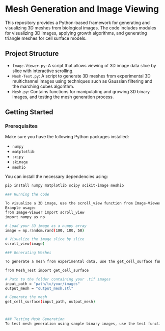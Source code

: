 # Mesh Generation and Image Viewing

This repository provides a Python-based framework for generating and visualizing 3D meshes from biological images. The code includes modules for visualizing 3D images, applying growth algorithms, and generating triangle meshes for cell surface models.

## Project Structure

- `Image-Viewer.py`: A script that allows viewing of 3D image data slice by slice with interactive scrolling.
- `Mesh-Test.py`: A script to generate 3D meshes from experimental 3D multichannel images using techniques such as Gaussian filtering and the marching cubes algorithm.
- `Mesh.py`: Contains functions for manipulating and growing 3D binary images, and testing the mesh generation process.

## Getting Started

### Prerequisites

Make sure you have the following Python packages installed:

- `numpy`
- `matplotlib`
- `scipy`
- `skimage`
- `meshio`

You can install the necessary dependencies using:

```bash
pip install numpy matplotlib scipy scikit-image meshio

### Running the code

To visualize a 3D image, use the scroll_view function from Image-Viewer.py. You can load a 3D image (in numpy array format) and interactively scroll through the image slices.
Example usage:
from Image-Viewer import scroll_view
import numpy as np

# Load your 3D image as a numpy array
image = np.random.rand(100, 100, 50)

# Visualize the image slice by slice
scroll_view(image)

### Generating Meshes

To generate a mesh from experimental data, use the get_cell_surface function in Mesh-Test.py. This function takes a 3D image and applies the marching cubes algorithm to create a 3D mesh.

from Mesh_Test import get_cell_surface

# Path to the folder containing your .tif images
input_path = "path/to/your/images"
output_mesh = "output_mesh.stl"

# Generate the mesh
get_cell_surface(input_path, output_mesh)



### Testing Mesh Generation
To test mesh generation using sample binary images, use the test function in Mesh.py. It demonstrates applying growth algorithms and comparing pre- and post-growth images.



